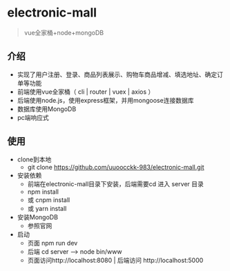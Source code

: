 # electronic-mall
> vue全家桶+node+mongoDB
## 介绍
 - 实现了用户注册、登录、商品列表展示、购物车商品增减、填选地址、确定订单等功能
 - 前端使用vue全家桶（ cli | router | vuex | axios ）
 - 后端使用node.js，使用express框架，并用mongoose连接数据库
 - 数据库使用MongoDB
 - pc端响应式
## 使用
 - clone到本地
    - git clone https://github.com/uuoocckk-983/electronic-mall.git
 - 安装依赖
    - 前端在electronic-mall目录下安装，后端需要cd 进入 server 目录
    - npm install
    - 或 cnpm install
    - 或 yarn install
 - 安装MongoDB
    - 参照官网
 - 启动
    - 页面 npm run dev 
    - 后端 cd server --> node bin/www
    - 页面访问http://localhost:8080 | 后端访问 http://localhost:5000
  
